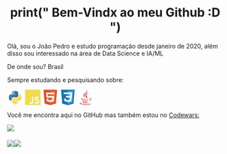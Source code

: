 <h1 align="center">print(" Bem-Vindx ao meu Github :D ")</h1> 
<p> Olá, sou o João Pedro e estudo programação desde janeiro de 2020, além disso sou interessado na área de Data Science e IA/ML </p>
<p> De onde sou? Brasil </p>
<p> Sempre estudando e pesquisando sobre: <p>
<img align="center" alt="PY" height="37" src="https://raw.githubusercontent.com/devicons/devicon/master/icons/python/python-original.svg">
<img align="center" alt="JS" height="37" src="https://raw.githubusercontent.com/devicons/devicon/master/icons/javascript/javascript-plain.svg">
<img align="center" alt="HTML" height="37" src="https://raw.githubusercontent.com/devicons/devicon/master/icons/html5/html5-original.svg">
<img align="center" alt="CSS" height="37"  src="https://raw.githubusercontent.com/devicons/devicon/master/icons/css3/css3-original.svg">
<img align="center" alt="JAVA" height="37"  src="https://raw.githubusercontent.com/devicons/devicon/master/icons/java/java-plain.svg">
<br>
<p> Você me encontra aqui no GitHub mas também estou no <a href="https://www.codewars.com/users/Joao-Pedro-MW"> Codewars: </p>
<img src="https://www.codewars.com/users/Joao-Pedro-MW/badges/large" height=30> 
<br><br>
<div style="display: flex">
<img height="180em" src="https://github-readme-stats.vercel.app/api?username=Joao-Pedro-MW&show_icons=true&theme=codeSTACKr&include_all_commits=true">
<img height="180em" src="https://github-readme-stats.vercel.app/api/top-langs/?username=Joao-Pedro-MW&layout=compact&langs_count=7&theme=codeSTACKr">
</div>
